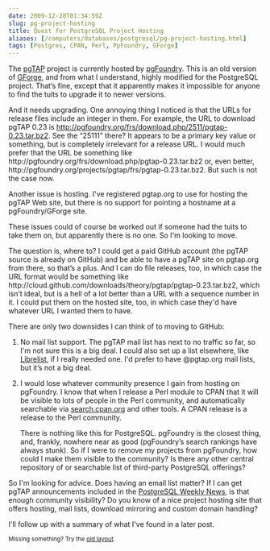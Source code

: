 ```yaml
--- 
date: 2009-12-28T01:34:59Z
slug: pg-project-hosting
title: Quest for PostgreSQL Project Hosting
aliases: [/computers/databases/postgresql/pg-project-hosting.html]
tags: [Postgres, CPAN, Perl, PpFoundry, GForge]
---
```


<p>The <a href="http://pgtap.projects.postgresql.org/">pgTAP</a> project is currently hosted by <a href="http://pgfoundry.org/">pgFoundry</a>. This is an old version of <a href="http://gforge.org/">GForge</a>, and from what I understand, highly modified for the PostgreSQL project. That’s fine, except that it apparently makes it impossible for anyone to find the tuits to upgrade it to newer versions.</p>

<p>And it needs upgrading. One annoying thing I noticed is that the URLs for release files include an integer in them. For example, the URL to download pgTAP 0.23 is <a href="http://pgfoundry.org/frs/download.php/2511/pgtap-0.23.tar.bz2">http://pgfoundry.org/frs/download.php/2511/pgtap-0.23.tar.bz2</a>. See the “25111” there? It appears to be a primary key value or something, but is completely irrelevant for a release URL. I would much prefer that the URL be something like http://pgfoundry.org/frs/download.php/pgtap-0.23.tar.bz2 or, even better, http://pgfoundry.org/projects/pgtap/frs/pgtap-0.23.tar.bz2. But such is not the case now.</p>

<p>Another issue is hosting. I've registered pgtap.org to use for hosting the pgTAP Web site, but there is no support for pointing a hostname at a pgFoundry/GForge site.</p>

<p>These issues could of course be worked out if someone had the tuits to take them on, but apparently there is no one. So I'm looking to move.</p>

<p>The question is, where to? I could get a paid GitHub account (the pgTAP source is already on GitHub) and be able to have a pgTAP site on pgtap.org from there, so that’s a plus. And I can do file releases, too, in which case the URL format would be something like http://cloud.github.com/downloads/theory/pgtap/pgtap-0.23.tar.bz2, which isn’t ideal, but is a hell of a lot better than a URL with a sequence number in it. I could put them on the hosted site, too, in which case they'd have whatever URL I wanted them to have.</p>

<p>There are only two downsides I can think of to moving to GitHub:</p>

<ol>
<li><p>No mail list support. The pgTAP mail list has next to no traffic so far, so I'm not sure this is a big deal. I could also set up a list elsewhere, like <a href="http://librelist.com/">Librelist</a>, if I really needed one. I'd prefer to have @pgtap.org mail lists, but it’s not a big deal.</p></li>
<li><p>I would lose whatever community presence I gain from hosting on pgFoundry. I know that when I release a Perl module to CPAN that it will be visible to lots of people in the Perl community, and automatically searchable via <a href="http://search.cpan.org/">search.cpan.org</a> and other tools. A CPAN release is a release to the Perl community.</p>

<p>There is nothing like this for PostgreSQL. pgFoundry is the closest thing, and, frankly, nowhere near as good (pgFoundry’s search rankings have always stunk). So if I were to remove my projects from pgFoundry, how could I make them visible to the community? Is there any other central repository of or searchable list of third-party PostgreSQL offerings?</p></li>
</ol>

<p>So I'm looking for advice. Does having an email list matter? If I can get pgTAP announcements included in the <a href="http://www.postgresql.org/community/weeklynews/">PostgreSQL Weekly News</a>, is that enough community visibility? Do you know of a nice project hosting site that offers hosting, mail lists, download mirroring and custom domain handling?</p>

<p>I'll follow up with a summary of what I've found in a later post.</p>

<p class="past"><small>Missing something? Try the <a rel="nofollow" href="http://past.justatheory.com/computers/databases/postgresql/pg-project-hosting.html">old layout</a>.</small></p>


